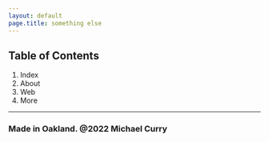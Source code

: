 ```yaml
---
layout: default
page.title: something else
---
```


## Table of Contents

1. Index
2. About
3. Web
4. More

----

### Made in Oakland. @2022 Michael Curry
